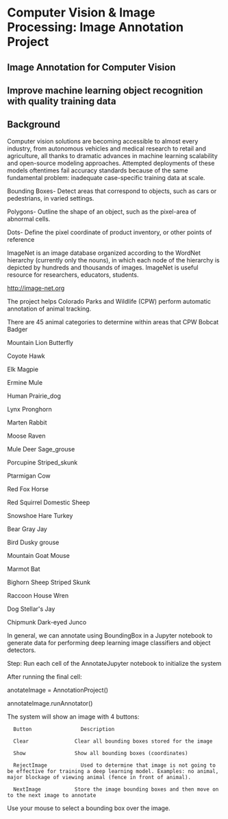 # Computer Vision & Image Processing:  Image Annotation Project

## Image Annotation for Computer Vision

## Improve machine learning object recognition with quality training data


## Background
Computer vision solutions are becoming accessible to almost every industry, from autonomous vehicles and medical research to retail and agriculture, all thanks to dramatic advances in machine learning scalability and open-source modeling approaches. Attempted deployments of these models oftentimes fail accuracy standards because of the same fundamental problem: inadequate case-specific training data at scale. 

Bounding Boxes- Detect areas that correspond to objects, such as cars or pedestrians, in varied settings.

Polygons- Outline the shape of an object, such as the pixel-area of abnormal cells.

Dots- Define the pixel coordinate of product inventory, or other points of reference

ImageNet is an image database organized according to the WordNet hierarchy (currently only the nouns), in which each node of the hierarchy is depicted by hundreds and thousands of images. ImageNet is useful resource for researchers, educators, students. 

http://image-net.org


The project helps Colorado Parks and Wildlife (CPW) perform automatic annotation of animal tracking.

There are 45 animal categories to determine within areas that CPW 
  Bobcat	Badger
  
  Mountain Lion	Butterfly
  
  Coyote	Hawk
  
  Elk	Magpie
  
  Ermine	Mule
  
  Human	Prairie_dog
  
  Lynx	Pronghorn
  
  Marten	Rabbit
  
  Moose	Raven
  
  Mule Deer	Sage_grouse
  
  Porcupine	Striped_skunk
  
  Ptarmigan	Cow
  
  Red Fox	Horse
  
  Red Squirrel	Domestic Sheep
  
  Snowshoe Hare	Turkey
  
  Bear	Gray Jay
  
  Bird	Dusky grouse
  
  Mountain Goat	Mouse
  
  Marmot	Bat
  
  Bighorn Sheep	Striped Skunk
  
  Raccoon	House Wren
  
  Dog	Stellar's Jay
  
  Chipmunk	Dark-eyed Junco
  

In general, we can annotate using BoundingBox in a Jupyter notebook to generate data for performing deep learning image classifiers and object detectors.

Step: Run each cell of the AnnotateJupyter notebook to initialize the system

After running the final cell:


  anotateImage = AnnotationProject()
  
  annotateImage.runAnnotator()
  
 The system will show an image with 4 buttons: 
 
      Button	            Description
      
      Clear	              Clear all bounding boxes stored for the image
      
      Show	              Show all bounding boxes (coordinates) 
      
      RejectImage	        Used to determine that image is not going to be effective for training a deep learning model. Examples: no animal, major blockage of viewing animal (fence in front of animal).
      
      NextImage	          Store the image bounding boxes and then move on to the next image to annotate

Use your mouse to select a bounding box over the image.



